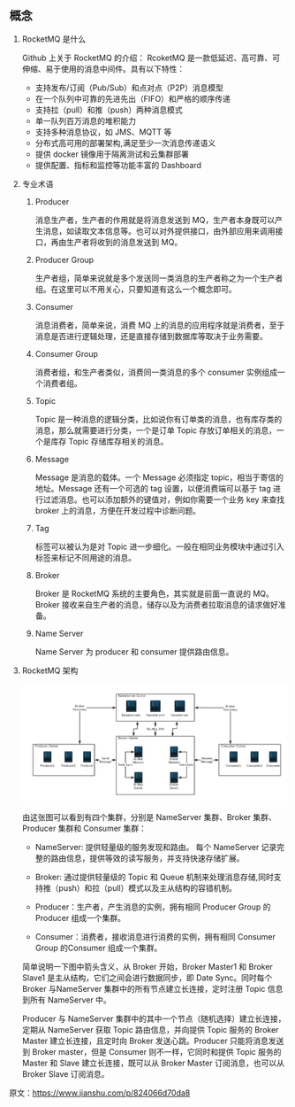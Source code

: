 ## 概念

1. RocketMQ 是什么

    Github 上关于 RocketMQ 的介绍：
    RcoketMQ 是一款低延迟、高可靠、可伸缩、易于使用的消息中间件。具有以下特性：

    * 支持发布/订阅（Pub/Sub）和点对点（P2P）消息模型
    * 在一个队列中可靠的先进先出（FIFO）和严格的顺序传递
    * 支持拉（pull）和推（push）两种消息模式
    * 单一队列百万消息的堆积能力
    * 支持多种消息协议，如 JMS、MQTT 等
    * 分布式高可用的部署架构,满足至少一次消息传递语义
    * 提供 docker 镜像用于隔离测试和云集群部署
    * 提供配置、指标和监控等功能丰富的 Dashboard

2. 专业术语

    1. Producer

        消息生产者，生产者的作用就是将消息发送到 MQ，生产者本身既可以产生消息，如读取文本信息等。也可以对外提供接口，由外部应用来调用接口，再由生产者将收到的消息发送到 MQ。

    2. Producer Group

        生产者组，简单来说就是多个发送同一类消息的生产者称之为一个生产者组。在这里可以不用关心，只要知道有这么一个概念即可。

    3. Consumer

        消息消费者，简单来说，消费 MQ 上的消息的应用程序就是消费者，至于消息是否进行逻辑处理，还是直接存储到数据库等取决于业务需要。

    4. Consumer Group

        消费者组，和生产者类似，消费同一类消息的多个 consumer 实例组成一个消费者组。

    5. Topic

        Topic 是一种消息的逻辑分类，比如说你有订单类的消息，也有库存类的消息，那么就需要进行分类，一个是订单 Topic 存放订单相关的消息，一个是库存 Topic 存储库存相关的消息。

    6. Message

        Message 是消息的载体。一个 Message 必须指定 topic，相当于寄信的地址。Message 还有一个可选的 tag 设置，以便消费端可以基于 tag 进行过滤消息。也可以添加额外的键值对，例如你需要一个业务 key 来查找 broker 上的消息，方便在开发过程中诊断问题。

    7. Tag

        标签可以被认为是对 Topic 进一步细化。一般在相同业务模块中通过引入标签来标记不同用途的消息。

    8. Broker

        Broker 是 RocketMQ 系统的主要角色，其实就是前面一直说的 MQ。Broker 接收来自生产者的消息，储存以及为消费者拉取消息的请求做好准备。

    9. Name Server

        Name Server 为 producer 和 consumer 提供路由信息。

3. RocketMQ 架构

    ![](rocketmq/rocketmq-archive.webp)

    由这张图可以看到有四个集群，分别是 NameServer 集群、Broker 集群、Producer 集群和 Consumer 集群：

    * NameServer: 提供轻量级的服务发现和路由。 每个 NameServer 记录完整的路由信息，提供等效的读写服务，并支持快速存储扩展。

    * Broker: 通过提供轻量级的 Topic 和 Queue 机制来处理消息存储,同时支持推（push）和拉（pull）模式以及主从结构的容错机制。

    * Producer：生产者，产生消息的实例，拥有相同 Producer Group 的 Producer 组成一个集群。

    * Consumer：消费者，接收消息进行消费的实例，拥有相同 Consumer Group 的Consumer 组成一个集群。

    简单说明一下图中箭头含义，从 Broker 开始，Broker Master1 和 Broker Slave1 是主从结构，它们之间会进行数据同步，即 Date Sync。同时每个 Broker 与NameServer 集群中的所有节点建立长连接，定时注册 Topic 信息到所有 NameServer 中。

    Producer 与 NameServer 集群中的其中一个节点（随机选择）建立长连接，定期从 NameServer 获取 Topic 路由信息，并向提供 Topic 服务的 Broker Master 建立长连接，且定时向 Broker 发送心跳。Producer 只能将消息发送到 Broker master，但是 Consumer 则不一样，它同时和提供 Topic 服务的 Master 和 Slave
    建立长连接，既可以从 Broker Master 订阅消息，也可以从 Broker Slave 订阅消息。


原文：https://www.jianshu.com/p/824066d70da8